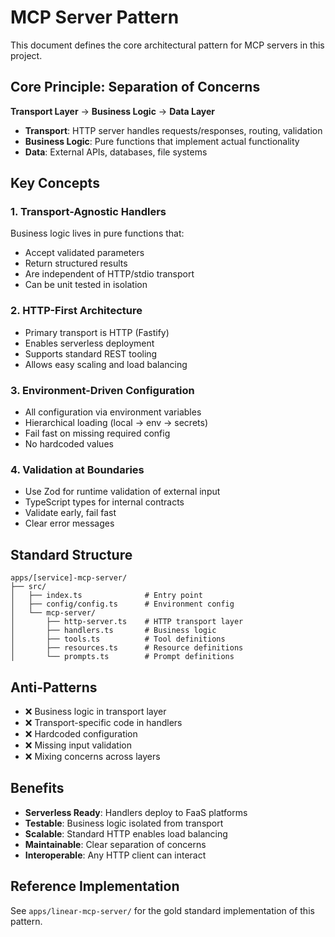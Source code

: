 # MCP Server Pattern

This document defines the core architectural pattern for MCP servers in this project.

## Core Principle: Separation of Concerns

**Transport Layer** → **Business Logic** → **Data Layer**

- **Transport**: HTTP server handles requests/responses, routing, validation
- **Business Logic**: Pure functions that implement actual functionality
- **Data**: External APIs, databases, file systems

## Key Concepts

### 1. Transport-Agnostic Handlers

Business logic lives in pure functions that:

- Accept validated parameters
- Return structured results
- Are independent of HTTP/stdio transport
- Can be unit tested in isolation

### 2. HTTP-First Architecture

- Primary transport is HTTP (Fastify)
- Enables serverless deployment
- Supports standard REST tooling
- Allows easy scaling and load balancing

### 3. Environment-Driven Configuration

- All configuration via environment variables
- Hierarchical loading (local → env → secrets)
- Fail fast on missing required config
- No hardcoded values

### 4. Validation at Boundaries

- Use Zod for runtime validation of external input
- TypeScript types for internal contracts
- Validate early, fail fast
- Clear error messages

## Standard Structure

```
apps/[service]-mcp-server/
├── src/
│   ├── index.ts              # Entry point
│   ├── config/config.ts      # Environment config
│   └── mcp-server/
│       ├── http-server.ts    # HTTP transport layer
│       ├── handlers.ts       # Business logic
│       ├── tools.ts          # Tool definitions
│       ├── resources.ts      # Resource definitions
│       └── prompts.ts        # Prompt definitions
```

## Anti-Patterns

- ❌ Business logic in transport layer
- ❌ Transport-specific code in handlers
- ❌ Hardcoded configuration
- ❌ Missing input validation
- ❌ Mixing concerns across layers

## Benefits

- **Serverless Ready**: Handlers deploy to FaaS platforms
- **Testable**: Business logic isolated from transport
- **Scalable**: Standard HTTP enables load balancing
- **Maintainable**: Clear separation of concerns
- **Interoperable**: Any HTTP client can interact

## Reference Implementation

See `apps/linear-mcp-server/` for the gold standard implementation of this pattern.
